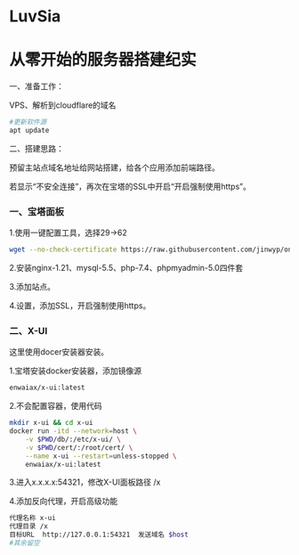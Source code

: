 # LuvSia 
# 从零开始的服务器搭建纪实

一、准备工作：

VPS、解析到cloudflare的域名

```bash
#更新软件源
apt update
```
二、搭建思路：

预留主站点域名地址给网站搭建，给各个应用添加前端路径。

若显示“不安全连接”，再次在宝塔的SSL中开启“开启强制使用https”。

### 一、宝塔面板 
1.使用一键配置工具，选择29→62
```bash
wget --no-check-certificate https://raw.githubusercontent.com/jinwyp/one_click_script/master/trojan_v2ray_install.sh && chmod +x ./trojan_v2ray_install.sh && ./trojan_v2ray_install.sh
```
2.安装nginx-1.21、mysql-5.5、php-7.4、phpmyadmin-5.0四件套

3.添加站点。

4.设置，添加SSL，开启强制使用https。

### 二、X-UI
这里使用docer安装器安装。

1.宝塔安装docker安装器，添加镜像源
```bash
enwaiax/x-ui:latest
```
2.不会配置容器，使用代码
```bash
mkdir x-ui && cd x-ui
docker run -itd --network=host \
    -v $PWD/db/:/etc/x-ui/ \
    -v $PWD/cert/:/root/cert/ \
    --name x-ui --restart=unless-stopped \
    enwaiax/x-ui:latest
```
3.进入x.x.x.x:54321，修改X-UI面板路径 /x

4.添加反向代理，开启高级功能
```bash
代理名称 x-ui
代理目录 /x
目标URL  http://127.0.0.1:54321  发送域名 $host
#其余留空
```


